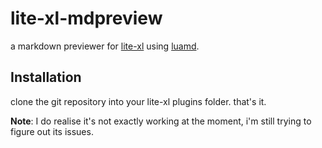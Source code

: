 # lite-xl-mdpreview
a markdown previewer for [lite-xl](https://github.com/lite-xl/lite-xl) using [luamd](https://github.com/bakpakin/luamd).

## Installation

clone the git repository into your lite-xl plugins folder. that's it.

**Note**: I do realise it's not exactly working at the moment, i'm still trying to figure out its issues.

